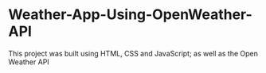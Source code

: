 # Weather-App-Using-OpenWeather-API
This project was built using HTML, CSS and JavaScript; as well as the Open Weather API
